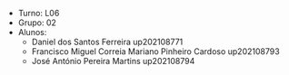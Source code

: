 
* Turno: L06
* Grupo: 02
* Alunos:
    - Daniel dos Santos Ferreira up202108771
    - Francisco Miguel Correia Mariano Pinheiro Cardoso up202108793
    - José António Pereira Martins up202108794
